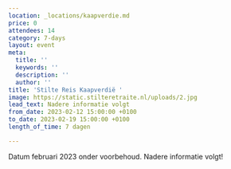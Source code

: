 ```yaml
---
location: _locations/kaapverdie.md
price: 0
attendees: 14
category: 7-days
layout: event
meta:
  title: ''
  keywords: ''
  description: ''
  author: ''
title: 'Stilte Reis Kaapverdië '
image: https://static.stilteretraite.nl/uploads/2.jpg
lead_text: Nadere informatie volgt
from_date: 2023-02-12 15:00:00 +0100
to_date: 2023-02-19 15:00:00 +0100
length_of_time: 7 dagen

---
```

Datum februari 2023 onder voorbehoud. Nadere informatie volgt!